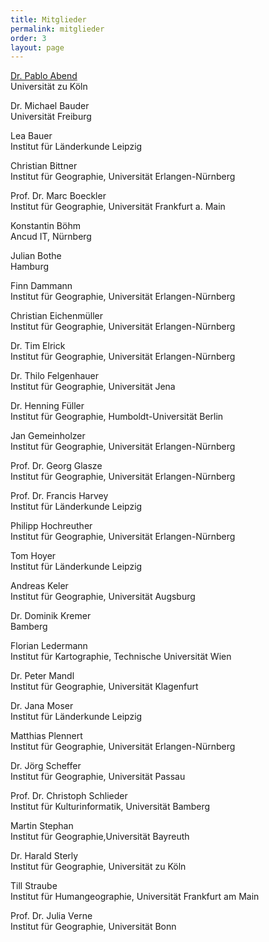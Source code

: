 ```yaml
---
title: Mitglieder
permalink: mitglieder
order: 3
layout: page
---
```


[Dr. Pablo Abend](http://www.mekuwi.phil-fak.uni-koeln.de/pablo_abend.html)  
Universität zu Köln

Dr. Michael Bauder  
Universität Freiburg

Lea Bauer  
Institut für Länderkunde Leipzig

Christian Bittner  
Institut für Geographie, Universität Erlangen-Nürnberg

Prof. Dr. Marc Boeckler  
Institut für Geographie, Universität Frankfurt a. Main

Konstantin Böhm  
Ancud IT, Nürnberg

Julian Bothe    
Hamburg

Finn Dammann  
Institut für Geographie, Universität Erlangen-Nürnberg

Christian Eichenmüller  
Institut für Geographie, Universität Erlangen-Nürnberg

Dr. Tim Elrick  
Institut für Geographie, Universität Erlangen-Nürnberg

Dr. Thilo Felgenhauer  
Institut für Geographie, Universität Jena

Dr. Henning Füller  
Institut für Geographie, Humboldt-Universität Berlin

Jan Gemeinholzer  
Institut für Geographie, Universität Erlangen-Nürnberg

Prof. Dr. Georg Glasze  
Institut für Geographie, Universität Erlangen-Nürnberg

Prof. Dr. Francis Harvey  
Institut für Länderkunde Leipzig

Philipp Hochreuther  
Institut für Geographie, Universität Erlangen-Nürnberg

Tom Hoyer  
Institut für Länderkunde Leipzig

Andreas Keler  
Institut für Geographie, Universität Augsburg

Dr. Dominik Kremer  
Bamberg

Florian Ledermann  
Institut für Kartographie, Technische Universität Wien

Dr. Peter Mandl  
Institut für Geographie, Universität Klagenfurt

Dr. Jana Moser  
Institut für Länderkunde Leipzig

Matthias Plennert  
Institut für Geographie, Universität Erlangen-Nürnberg

Dr. Jörg Scheffer  
Institut für Geographie, Universität Passau

Prof. Dr. Christoph Schlieder  
Institut für Kulturinformatik, Universität Bamberg

Martin Stephan  
Institut für Geographie,Universität Bayreuth

Dr. Harald Sterly  
Institut für Geographie, Universität zu Köln

Till Straube  
Institut für Humangeographie, Universität Frankfurt am Main

Prof. Dr. Julia Verne  
Institut für Geographie, Universität Bonn
